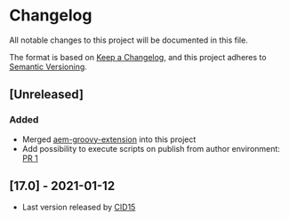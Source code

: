 # Changelog

All notable changes to this project will be documented in this file.

The format is based on [Keep a Changelog](https://keepachangelog.com/en/1.0.0/),
and this project adheres to [Semantic Versioning](https://semver.org/spec/v2.0.0.html).

## [Unreleased]

### Added

- Merged [aem-groovy-extension](https://github.com/icfnext/aem-groovy-extension) into this project
- Add possibility to execute scripts on publish from author environment: [PR 1](https://github.com/orbinson/aem-groovy-console/pull/1)

## [17.0] - 2021-01-12

- Last version released by [CID15](https://github.com/CID15/aem-groovy-console)